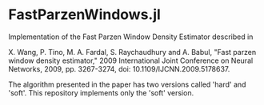 # FastParzenWindows.jl

Implementation of the Fast Parzen Window Density Estimator described in 

X. Wang, P. Tino, M. A. Fardal, S. Raychaudhury and A. Babul, "Fast parzen window density estimator," 2009 International Joint Conference on Neural Networks, 2009, pp. 3267-3274, doi: 10.1109/IJCNN.2009.5178637.

The algorithm presented in the paper has two versions called 'hard' and 'soft'. 
This repository implements only the 'soft' version.
